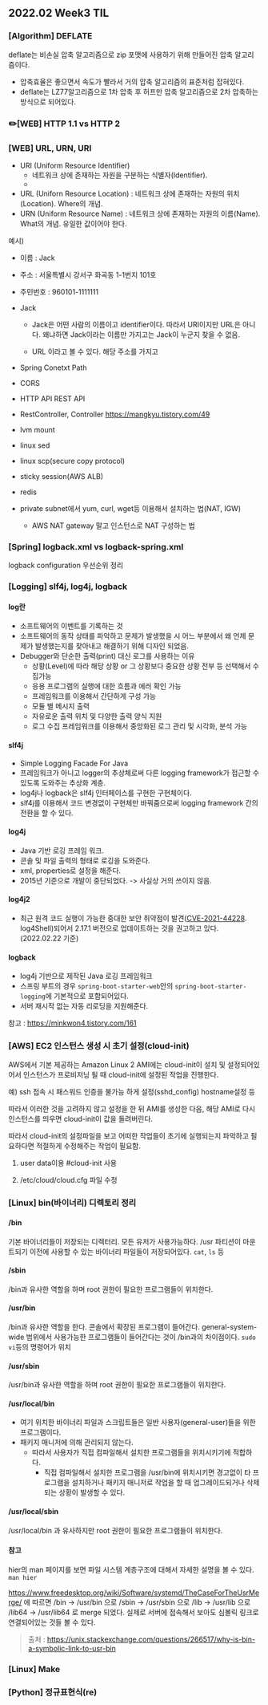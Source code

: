 ## 2022.02 Week3 TIL

### [Algorithm] DEFLATE
deflate는 비손실 압축 알고리즘으로 zip 포맷에 사용하기 위해 만들어진 압축 알고리즘이다.
- 압축효율은 좋으면서 속도가 빨라서 거의 압축 알고리즘의 표준처럼 잡혀있다. 
- deflate는 LZ77알고리즘으로 1차 압축 후 허프만 압축 알고리즘으로 2차 압축하는 방식으로 되어있다.

### ✏️[WEB] HTTP 1.1 vs HTTP 2 


### [WEB] URL, URN, URI

- URI (Uniform Resource Identifier)
  - 네트워크 상에 존재하는 자원을 구분하는 식별자(Identifier). 
  - 
- URL (Uniforn Resource Location) : 네트워크 상에 존재하는 자원의 위치(Location). Where의 개념.
- URN (Uniform Resource Name) : 네트워크 상에 존재하는 자원의 이름(Name). What의 개념. 유일한 값이어야 한다.

예시)
- 이름 : Jack
- 주소 : 서울특별시 강서구 화곡동 1-1번지 101호
- 주민번호 : 960101-1111111

- Jack
  - Jack은 어떤 사람의 이름이고 identifier이다. 따라서 URI이지만 URL은 아니다. 왜냐하면 Jack이라는 이름만 가지고는 Jack이 누군지 찾을 수 없음.

  - URL 이라고 볼 수 있다. 해당 주소를 가지고 


- Spring Conetxt Path
- CORS
- HTTP API REST API
- RestController, Controller
https://mangkyu.tistory.com/49

- lvm mount
- linux sed
- linux scp(secure copy protocol)
- sticky session(AWS ALB)
- redis
- private subnet에서 yum, curl, wget등 이용해서 설치하는 법(NAT, IGW)
  - AWS NAT gateway 말고 인스턴스로 NAT 구성하는 법


### [Spring] logback.xml vs logback-spring.xml

logback configuration 우선순위 정리


### [Logging] slf4j, log4j, logback

#### log란
- 소프트웨어의 이벤트를 기록하는 것
- 소프트웨어의 동작 상태를 파악하고 문제가 발생했을 시 어느 부분에서 왜 언제 문제가 발생했는지를 찾아내고 해결하기 위해 디자인 되었음.
- Debugger와 단순한 출력(print) 대신 로그를 사용하는 이유
  - 상황(Level)에 따라 해당 상황 or 그 상황보다 중요한 상황 전부 등 선택해서 수집가능
  - 응용 프로그램의 실행에 대한 흐름과 에러 확인 가능
  - 프레임워크를 이용해서 간단하게 구성 가능
  - 모듈 별 메시지 출력 
  - 자유로운 출력 위치 및 다양한 출력 양식 지원
  - 로그 수집 프레임워크를 이용해서 중앙화된 로그 관리 및 시각화, 분석 가능


#### slf4j
- Simple Logging Facade For Java
- 프레임워크가 아니고 logger의 추상체로써 다른 logging framework가 접근할 수 있도록 도와주는 추상화 계층.
- log4j나 logback은 slf4j 인터페이스를 구현한 구현체이다.
- slf4j를 이용해서 코드 변경없이 구현체만 바꿔줌으로써 logging framework 간의 전환을 할 수 있다.

#### log4j
- Java 기반 로깅 프레임 워크.
- 콘솔 및 파일 출력의 형태로 로깅을 도와준다.
- xml, properties로 설정을 해준다.
- 2015년 기준으로 개발이 중단되었다. -> 사실상 거의 쓰이지 않음.



#### log4j2
- 최근 원격 코드 실행이 가능한 중대한 보안 취약점이 발견([CVE-2021-44228](https://nvd.nist.gov/vuln/detail/CVE-2021-44228). log4Shell)되어서 2.17.1 버전으로 업데이트하는 것을 권고하고 있다. (2022.02.22 기준)


#### logback
- log4j 기반으로 제작된 Java 로깅 프레임워크
- 스프링 부트의 경우 `spring-boot-starter-web`안의 `spring-boot-starter-logging`에 기본적으로 포함되어있다.
- 서버 재시작 없는 자동 리로딩을 지원해준다.

참고 : https://minkwon4.tistory.com/161

### [AWS] EC2 인스턴스 생성 시 초기 설정(cloud-init)

AWS에서 기본 제공하는 Amazon Linux 2 AMI에는 cloud-init이 설치 및 설정되어있어서
인스턴스가 프로비저닝 될 때 cloud-init에 설정된 작업을 진행한다.

예) 
ssh 접속 시 패스워드 인증을 불가능 하게 설정(sshd_config)
hostname설정 등

따라서 이러한 것을 고려하지 않고 설정을 한 뒤 AMI를 생성한 다음, 해당 AMI로 다시 인스턴스를 띄우면
cloud-init이 값을 돌려버린다.

따라서 cloud-init의 설정파일을 보고 어떠한 작업들이 초기에 실행되는지 파악하고 필요하다면 적절하게 수정해주는 작업이 필요함.

1. user data이용
\#cloud-init 사용

2. /etc/cloud/cloud.cfg 파일 수정



### [Linux] bin(바이너리) 디렉토리 정리

#### /bin
기본 바이너리들이 저장되는 디렉터리. 모든 유저가 사용가능하다.
/usr 파티션이 마운트되기 이전에 사용할 수 있는 바이너리 파일들이 저장되어있다.
`cat`, `ls` 등

#### /sbin
/bin과 유사한 역할을 하며 root 권한이 필요한 프로그램들이 위치한다.

#### /usr/bin
/bin과 유사한 역할을 한다. 콘솔에서 확장된 프로그램이 들어간다.
general-system-wide 범위에서 사용가능한 프로그램들이 들어간다는 것이 /bin과의 차이점이다.
`sudo` `vi`등의 명령어가 위치

#### /usr/sbin
/usr/bin과 유사한 역할을 하며 root 권한이 필요한 프로그램들이 위치한다.

#### /usr/local/bin
- 여기 위치한 바이너리 파일과 스크립트들은 일반 사용자(general-user)들을 위한 
  프로그램이다.
- 패키지 매니저에 의해 관리되지 않는다.
  - 따라서 사용자가 직접 컴파일해서 설치한 프로그램들을 위치시키기에 적합하다.
    - 직접 컴파일해서 설치한 프로그램을 /usr/bin에 위치시키면 경고없이 타 프로그램을 설치하거나 패키지 매니저로 작업을 할 때 업그레이드되거나 삭제되는 상황이 발생할 수 있다.


#### /usr/local/sbin

/usr/local/bin 과 유사하지만 root 권한이 필요한 프로그램들이 위치한다.

#### 참고
hier의 man 페이지를 보면 파일 시스템 계층구조에 대해서 자세한 설명을 볼 수 있다.
`man hier`

https://www.freedesktop.org/wiki/Software/systemd/TheCaseForTheUsrMerge/ 에 따르면
/bin -> /usr/bin 으로
/sbin -> /usr/sbin 으로
/lib -> /usr/lib 으로
/lib64 -> /usr/lib64 로 merge 되었다. 실제로 서버에 접속해서 보아도 심볼릭 링크로 연결되어있는 것들 볼 수 있다.

> 출처 : https://unix.stackexchange.com/questions/266517/why-is-bin-a-symbolic-link-to-usr-bin


### [Linux] Make


### [Python] 정규표현식(re)


